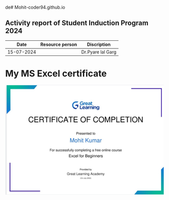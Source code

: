 de# Mohit-coder94.github.io
## Activity report of Student Induction Program 2024

|Date|Resource person|Discription|
|----------|----------|-----------|
|15-07-2024| |Dr.Pyare lal Garg| |Dr.Pyare lal Garg told us important things and motivate us.He share his life experience with us. He told us many inspirational thoughts some of the poetry lime to motive us. He says that be honest with yourself to achieve success in your life.|


# My MS Excel certificate
![excel certificate](Certificate.jpg)

